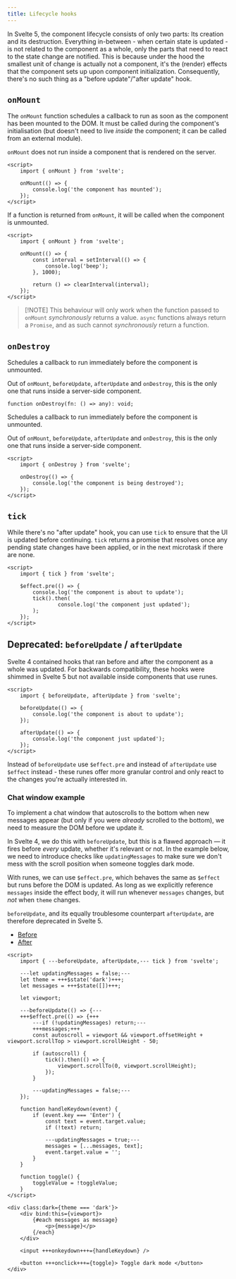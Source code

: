 ```yaml
---
title: Lifecycle hooks
---
```


<!-- - onMount/onDestroy
- mention that `$effect` might be better for your use case
- beforeUpdate/afterUpdate with deprecation notice?
- or skip this entirely and only have it in the reference docs? -->

In Svelte 5, the component lifecycle consists of only two parts: Its creation and its destruction. Everything in-between - when certain state is updated - is not related to the component as a whole, only the parts that need to react to the state change are notified. This is because under the hood the smallest unit of change is actually not a component, it's the (render) effects that the component sets up upon component initialization. Consequently, there's no such thing as a "before update"/"after update" hook.

## `onMount`

The `onMount` function schedules a callback to run as soon as the component has been mounted to the DOM. It must be called during the component's initialisation (but doesn't need to live _inside_ the component; it can be called from an external module).

`onMount` does not run inside a component that is rendered on the server.

```svelte
<script>
	import { onMount } from 'svelte';

	onMount(() => {
		console.log('the component has mounted');
	});
</script>
```

If a function is returned from `onMount`, it will be called when the component is unmounted.

```svelte
<script>
	import { onMount } from 'svelte';

	onMount(() => {
		const interval = setInterval(() => {
			console.log('beep');
		}, 1000);

		return () => clearInterval(interval);
	});
</script>
```

> [!NOTE] This behaviour will only work when the function passed to `onMount` _synchronously_ returns a value. `async` functions always return a `Promise`, and as such cannot _synchronously_ return a function.

## `onDestroy`

Schedules a callback to run immediately before the component is unmounted.

Out of `onMount`, `beforeUpdate`, `afterUpdate` and `onDestroy`, this is the
only one that runs inside a server-side component.

<div class="ts-block">

```dts
function onDestroy(fn: () => any): void;
```

</div>



Schedules a callback to run immediately before the component is unmounted.

Out of `onMount`, `beforeUpdate`, `afterUpdate` and `onDestroy`, this is the only one that runs inside a server-side component.

```svelte
<script>
	import { onDestroy } from 'svelte';

	onDestroy(() => {
		console.log('the component is being destroyed');
	});
</script>
```

## `tick`

While there's no "after update" hook, you can use `tick` to ensure that the UI is updated before continuing. `tick` returns a promise that resolves once any pending state changes have been applied, or in the next microtask if there are none.

```svelte
<script>
	import { tick } from 'svelte';

	$effect.pre(() => {
		console.log('the component is about to update');
		tick().then(
				console.log('the component just updated');
		);
	});
</script>
```

## Deprecated: `beforeUpdate` / `afterUpdate`

Svelte 4 contained hooks that ran before and after the component as a whole was updated. For backwards compatibility, these hooks were shimmed in Svelte 5 but not available inside components that use runes.

```svelte
<script>
	import { beforeUpdate, afterUpdate } from 'svelte';

	beforeUpdate(() => {
		console.log('the component is about to update');
	});

	afterUpdate(() => {
		console.log('the component just updated');
	});
</script>
```

Instead of `beforeUpdate` use `$effect.pre` and instead of `afterUpdate` use `$effect` instead - these runes offer more granular control and only react to the changes you're actually interested in.

### Chat window example

To implement a chat window that autoscrolls to the bottom when new messages appear (but only if you were _already_ scrolled to the bottom), we need to measure the DOM before we update it.

In Svelte 4, we do this with `beforeUpdate`, but this is a flawed approach — it fires before _every_ update, whether it's relevant or not. In the example below, we need to introduce checks like `updatingMessages` to make sure we don't mess with the scroll position when someone toggles dark mode.

With runes, we can use `$effect.pre`, which behaves the same as `$effect` but runs before the DOM is updated. As long as we explicitly reference `messages` inside the effect body, it will run whenever `messages` changes, but _not_ when `theme` changes.

`beforeUpdate`, and its equally troublesome counterpart `afterUpdate`, are therefore deprecated in Svelte 5.

- [Before](/playground/untitled#H4sIAAAAAAAAE31WXa_bNgz9K6yL1QmWOLlrC-w6H8MeBgwY9tY9NfdBtmlbiywZkpyPBfnvo2zLcZK28AWuRPGI5OGhkEuQc4EmiL9eAskqDOLg97oOZoE9125jDigs0t6oRqfOsjap5rXd7uTO8qpW2sIFEsyVxn_qjFmcAcstar-xPN3DFXKtKgi768IVgQku0ELj3Lgs_kZjWIEGNpAzYXDlHWyJFZI1zJjeh4O5uvl_DY8oUkVeVoFuJKYls-_CGYS25Aboj0EtWNqel0wWoBoLTGZgmdgDS9zW4Uz4NsrswPHoyutN4xInkylstnBxdmIhh8m7xzqmoNE2Wq46n1RJQzEbq4g-JQSl7e-HDx-GdaTy3KD9E3lRWvj5Zu9QX1QN20dj7zyHz8s-1S6lW7Cpz3RnXTcm04hIlfdFuO8p2mQ5-3a06cqjrn559bF_2NHOnRZ5I1PLlXQNyQT-hedMHeUEDyjtdMxsa4n2eIbNhlTwhyRthaOKOmYtniwF6pwt0wXa6MBEg0OibZec27gz_dk3UrZ6hB2LLYoiv521Yd8Gt-foTrfhiCDP0lC9VUUhcDLU49Xe_9943cNvEArHfAjxeBTovvXiNpFynfEDpIIZs9kFbg52QbeNHWZzebz32s7xHco3nJAJl1nshmhz8dYOQJDyZetnbb2gTWe-vEeWlrfpZMavr56ldb29eNt6UXvgwgFbp_WC0tl2RK25rGk6lYz3nUI2lzvBXGHhPZPGWmKUXFNBKqdaW259wl_aHbiqoVIZdpE60Nax6IOujT0LbFFxIVTCxCRR2XloUcYNvSbnGHKBp763jHoj59xiZWJI0Wm0P_m3MSS985xkasn-cFq20xTDy3J5KFcjgUTD69BHdcHIjz431z28IqlxGcPSfdFnrGDZn6gD6lyo45zyHAD-btczf-98nhQxHEvKfeUtOVkSejD3q-9X7JbzjGtsdUxlKdFU8qGsT78uaw848syWMXz85Waq2Gnem4mAn3prweq4q6Y3JEpnqMmnPoFRgmd3ySW0LLRqSKlwYHriCvJvUs2yjMaaoA-XzTXLeGMe45zmhv_XAno3Mj0xF7USuqNvnE9H343QHlq-eAgxpbTPNR9yzUkgLjwSR0NK4wKoxy-jDg-9vy8sUSToakzW-9fX13Em9Q8T6Z26uZhBN36XUYo5q7ggLXBZoub2Ofv7g6GCZfTxe034NCjiudXj7Omla0eTfo7QBPOcYxbE7qG-vl3_B1G-_i_JCAAA)
- [After](/playground/untitled#H4sIAAAAAAAAE31WXa-jNhD9K7PsdknUQJLurtRLPqo-VKrU1327uQ8GBnBjbGSb5KZR_nvHgMlXtyIS9njO-MyZGZRzUHCBJkhez4FkNQZJ8HvTBLPAnhq3MQcUFmlvVKszZ1mbTPPGbndyZ3ndKG3hDJZne7hAoVUNYY8JV-RBPgIt2AprhA18MpZZnIQ50_twuvLHNRrDSjRXj9fwiCJTBLIKdCsxq5j9EM4gtBU3QD8GjWBZd14xWYJqLTCZg2ViDyx1W4cz4dv0hsiB49FRHkyfsCgws3GjcTKZwmYLZ2feWc9o1W8zJQ2Fb62i5JUQRNRHgs-fx3WsisKg_RN5WVn4-WrvUd9VA9tH4-AcwbfFQIpkLWByvWzqSe2sk3kyjUlOec_XPU-3TRaz_75tuvKoi19e3OvipSpamVmupJM2F_gXnnJ1lBM8oLQjHceys8R7PMFms4HwD2lRhzeEe-EsvluSrHe2TJdo4wMTLY48XKwPzm0KGm2r5ajFtRYU4TWOY7-ddWHfxhDP0QkQhnf5PWRnVVkKnIx8fZsOb5dR16nwG4TCCRdCMphWQ7z1_DoOcp3zA2SCGbPZBa5jd0G_TRxmc36Me-mG6A7l60XIlMs8ce2-OXtrDyBItdz6qVjPadObzx-RZdV1nJjx64tXad1sz962njceOHfAzmk9JzrbXqg1lw3NkZL7vgE257t-uMDcO6attSSokpmgFqVMO2U93e_dDlzOUKsc-3t6zNZp6K9cG3sS2KGSUqiUiUmq8tNYoJwbmvpTAoXA96GyjCojI26xNglk6DpwOPm7NdRYp4ia0JL94bTqRiGB5WJxqFY37RGPoz3c6i4jP3rcUA7wmhqNywQW7om_YQ2L4UQdUBdCHSPiOQJ8bFcxHzeK0jKBY0XcV95SkCWlD9t-9eOM3TLKucauiyktJdpaPqT19ddF4wFHntsqgS-_XE01e48GMwnw02AtWZP02QyGVOkcNfk072CU4PkduZSWpVYt9SkcmJ64hPwHpWF5ziVls3wIFmmW89Y83vMeGf5PBxjcyPSkXNy10J18t3x6-a6CDtBq6SGklNKeazFyLahB3PVIGo2UbhOgGi9vKjzW_j6xVFFD17difXx5ebll0vwvkcGpn4sZ9MN3vqFYsJoL6gUuK9TcPrO_PxgzWMRfflSEr2NHPJf6lj1957rRpH8CNMG84JgHidUtXt4u_wK21LXERAgAAA==)

<!-- prettier-ignore -->
```svelte
<script>
	import { ---beforeUpdate, afterUpdate,--- tick } from 'svelte';

	---let updatingMessages = false;---
	let theme = +++$state('dark')+++;
	let messages = +++$state([])+++;

	let viewport;

	---beforeUpdate(() => {---
	+++$effect.pre(() => {+++
		---if (!updatingMessages) return;---
		+++messages;+++
		const autoscroll = viewport && viewport.offsetHeight + viewport.scrollTop > viewport.scrollHeight - 50;

		if (autoscroll) {
			tick().then(() => {
				viewport.scrollTo(0, viewport.scrollHeight);
			});
		}

		---updatingMessages = false;---
	});

	function handleKeydown(event) {
		if (event.key === 'Enter') {
			const text = event.target.value;
			if (!text) return;

			---updatingMessages = true;---
			messages = [...messages, text];
			event.target.value = '';
		}
	}

	function toggle() {
		toggleValue = !toggleValue;
	}
</script>

<div class:dark={theme === 'dark'}>
	<div bind:this={viewport}>
		{#each messages as message}
			<p>{message}</p>
		{/each}
	</div>

	<input +++onkeydown+++={handleKeydown} />

	<button +++onclick+++={toggle}> Toggle dark mode </button>
</div>
```
